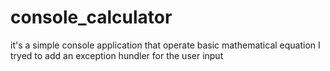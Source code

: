 # console_calculator

it's a simple console application that operate basic mathematical equation 
I tryed to add an exception hundler for the user input 
